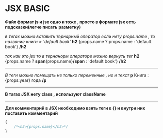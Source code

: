 # JSX BASIC

**Файл формат js и jsx одно и тоже , просто в формате jsx есть подсказки(легче писать разметку)**

_в тегах можно вставить тернарный оператор если нету props.name , то название книги = 'default book'_
**h2** {props.name ? props.name : 'default book'} **/h2**

_так как это jsx то в тернанорм операторе можно вернуть тег_
**h2** {props.name ? **span**{props.name}**/span** : 'default book'} **/h2**

---

_В теги можно помещать не только переменные , но и текст_
**p** Книга : {props.year} года **/p**

---

**В тагах JSX нету class , используют className**

---

**Для комментарий в JSX необходимо взять теги в {} и внутри них поставить комментарий**

```javascript
{
	/*<h2>{props.name}</h2>*/
}
```
